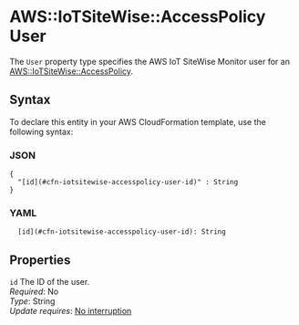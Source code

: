 # AWS::IoTSiteWise::AccessPolicy User<a name="aws-properties-iotsitewise-accesspolicy-user"></a>

The `User` property type specifies the AWS IoT SiteWise Monitor user for an [AWS::IoTSiteWise::AccessPolicy](https://docs.aws.amazon.com/AWSCloudFormation/latest/UserGuide/aws-resource-iotsitewise-accesspolicy.html)\. 

## Syntax<a name="aws-properties-iotsitewise-accesspolicy-user-syntax"></a>

To declare this entity in your AWS CloudFormation template, use the following syntax:

### JSON<a name="aws-properties-iotsitewise-accesspolicy-user-syntax.json"></a>

```
{
  "[id](#cfn-iotsitewise-accesspolicy-user-id)" : String
}
```

### YAML<a name="aws-properties-iotsitewise-accesspolicy-user-syntax.yaml"></a>

```
  [id](#cfn-iotsitewise-accesspolicy-user-id): String
```

## Properties<a name="aws-properties-iotsitewise-accesspolicy-user-properties"></a>

`id`  <a name="cfn-iotsitewise-accesspolicy-user-id"></a>
The ID of the user\.  
*Required*: No  
*Type*: String  
*Update requires*: [No interruption](https://docs.aws.amazon.com/AWSCloudFormation/latest/UserGuide/using-cfn-updating-stacks-update-behaviors.html#update-no-interrupt)